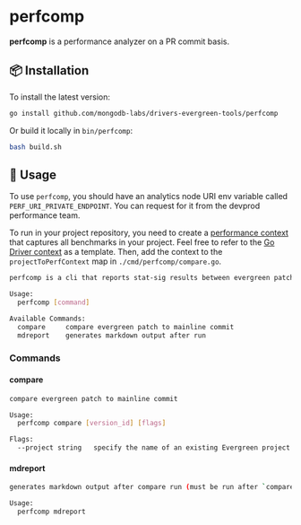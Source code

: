 # perfcomp

**perfcomp** is a performance analyzer on a PR commit basis.

## 📦 Installation

To install the latest version:

```bash
go install github.com/mongodb-labs/drivers-evergreen-tools/perfcomp
```

Or build it locally in `bin/perfcomp`:

```bash
bash build.sh
```

## 🔧 Usage

To use `perfcomp`, you should have an analytics node URI env variable called `PERF_URI_PRIVATE_ENDPOINT`. You can request for it from the devprod performance team.

To run in your project repository, you need to create a [performance context](https://performance-monitoring-and-analysis.server-tig.prod.corp.mongodb.com/contexts) that captures all benchmarks in your project. Feel free to refer to the [Go Driver context](https://performance-monitoring-and-analysis.server-tig.prod.corp.mongodb.com/context/name/GoDriver%20perf%20task) as a template. Then, add the context to the `projectToPerfContext` map in `./cmd/perfcomp/compare.go`.

```bash
perfcomp is a cli that reports stat-sig results between evergreen patches with the mainline commit

Usage:
  perfcomp [command]

Available Commands:
  compare     compare evergreen patch to mainline commit
  mdreport    generates markdown output after run
```

### Commands

#### compare
```bash
compare evergreen patch to mainline commit

Usage:
  perfcomp compare [version_id] [flags]

Flags:
  --project string   specify the name of an existing Evergreen project (default "mongo-go-driver")
```

#### mdreport
```bash
generates markdown output after compare run (must be run after `compare`)

Usage:
  perfcomp mdreport
```
